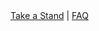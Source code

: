   <div class="nav">
    <a href="/take-a-stand">Take a Stand</a>
    |
    <a href="/questions">FAQ</a>
  </div>
